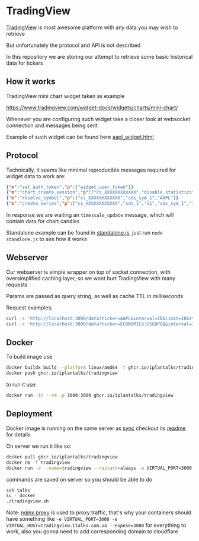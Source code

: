 # TradingView

[TradingView](https://tradingview.com) is most awesome platform with any data you may wish to retrieve

But unfortunately the protocol and API is not described

In this repository we are storing our attempt to retrieve some basic historical data for tickers

## How it works

TradingView mini chart widget taken as example

https://www.tradingview.com/widget-docs/widgets/charts/mini-chart/

Whenever you are configuring such widget take a closer look at websocket connection and messages being sent

Example of such widget can be found here [aapl_widget.html](aapl_widget.html)

## Protocol

Technically, it seems like minimal reproducible messages required for widget data to work are:

```json
{"m":"set_auth_token","p":["widget_user_token"]}
{"m":"chart_create_session","p":["cs_XXXXXXXXXXXX","disable_statistics"]}
{"m":"resolve_symbol","p":["cs_XXXXXXXXXXXX","sds_sym_1","AAPL"]}
{"m":"create_series","p":["cs_XXXXXXXXXXXX","sds_1","s1","sds_sym_1","1D",300]}')
```

In response we are waiting an `timescale_update` message, which will contain data for chart candles

Standalone example can be found in [standalone.js](standalone.js), just run `node standlone.js` to see how it works

## Webserver

Our webserver is simple wrapper on top of socket connection, with oversimplified caching layer, so we wont hurt TradingView with many requests

Params are passed as query string, as well as cache TTL in milliseconds

Request examples:

```bash
curl -s 'http://localhost:3000/data?ticker=AAPL&interval=1D&limit=10&ttl=5000' | jq
curl -s 'http://localhost:3000/data?ticker=ECONOMICS:USGDPQQ&interval=3M&limit=10'
```

## Docker

To build image use

```bash
docker buildx build --platform linux/amd64 -t ghcr.io/iplantalks/tradingview:latest .
docker push ghcr.io/iplantalks/tradingview
```

to run it use:

```bash
docker run -it --rm -p 3000:3000 ghcr.io/iplantalks/tradingview
```

## Deployment

Docker image is running on the same server as [sync](https://github.com/iplantalks/sync) checkout its [readme](https://github.com/iplantalks/sync?tab=readme-ov-file#production) for details

On server we run it like so:

```bash
docker pull ghcr.io/iplantalks/tradingview
docker rm -f tradingview
docker run -d --name=tradingview --restart=always -e VIRTUAL_PORT=3000 -e VIRTUAL_HOST=tradingview.italks.com.ua --expose=3000 ghcr.io/iplantalks/tradingview
```

commands are saved on server so you should be able to do

```bash
ssh talks
su - docker
./tradingview.sh
```

Note: [nginx proxy](https://github.com/nginx-proxy/nginx-proxy/) is used to proxy traffic, that's why your containers should have something like `-e VIRTUAL_PORT=3000 -e VIRTUAL_HOST=tradingview.italks.com.ua --expose=3000` for everything to work, also you gonna need to add corresponding domain to cloudflare
